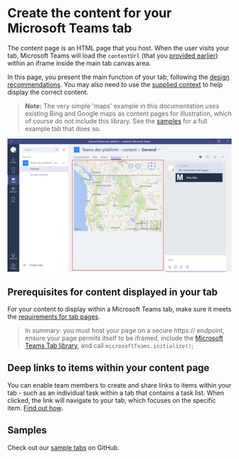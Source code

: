 ﻿# Create the content for your Microsoft Teams tab

The content page is an HTML page that you host.  When the user visits your tab, Microsoft Teams will load the `contentUrl` (that you [provided earlier](createconfigpage.md)) within an iframe inside the main tab canvas area.

In this page, you present the main function of your tab, following the [design recommendations](design.md#building-a-great-tab).  You may also need to use the [supplied context](getusercontext.md) to help display the correct content.

>**Note:** The very simple 'maps' example in this documentation uses existing Bing and Google maps as content pages for illustration, which of course do not include this library.  See the [samples](samples.md) for a full example tab that does so.  

![Tab with iframed content highlighted.](images/tab_content.png)

<!-- TODO: fix to use latest sample app, and remove note when done --> 

## Prerequisites for content displayed in your tab

For your content to display within a Microsoft Teams tab, make sure it meets the [requirements for tab pages](prerequisites.md).

>In summary: you must host your page on a secure https:// endpoint, ensure your page permits itself to be iframed, include the [Microsoft Teams Tab library](jslibrary.md), and call `microsoftTeams.initialize()`;

## Deep links to items within your content page

You can enable team members to create and share links to items within your tab - such as an individual task within a tab that contains a task list.  When clicked, the link will navigate to your tab, which focuses on the specific item.  [Find out how](deeplinks.md).

## Samples

Check out our [sample tabs](samples.md) on GitHub.

